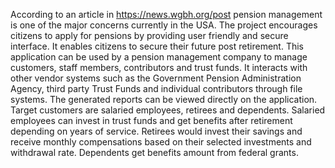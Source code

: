 According to an article in https://news.wgbh.org/post pension management is one of the major concerns currently in the USA.
The project encourages citizens to apply for pensions by providing user friendly and secure interface. It enables citizens to secure their future post retirement. 
This application can be used by a pension management company to manage customers, staff members, contributors and trust funds.
It interacts with other vendor systems such as the Government Pension Administration Agency, third party Trust Funds and individual contributors through file systems.
The generated reports can be viewed directly on the application.
Target customers are salaried employees, retirees and dependents.
Salaried employees can invest in trust funds and get benefits after retirement depending on years of service.
Retirees would invest their savings and receive monthly compensations based on their selected investments and withdrawal rate.
Dependents get benefits amount from federal grants.
